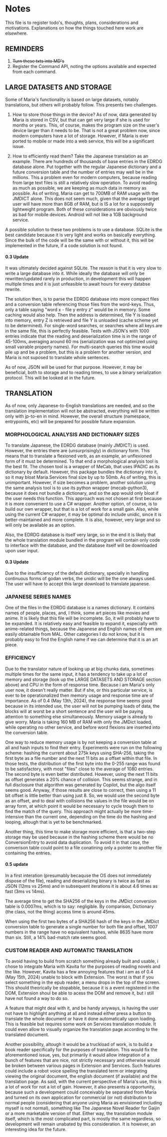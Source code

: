 # Notes
This file is to register todo's, thoughts, plans, considerations and motivations. Explanations on how the things touched here work are elsewhere.

## REMINDERS

1. ~~Turn these txts into MD's~~
2. Register the Command API, noting the options available and expected from each command. 

## LARGE DATASETS AND STORAGE

Some of Maria's functionality is based on large datasets, notably translations, but others will probably follow. This presents two challenges.

1. How to store those things in the device? As of now, data generated by Maria is stored in CSV, but that can get very large if she is used for months or years. This, of course, makes the program size on the user's device larger than it needs to be. That is not a great problem now, since modern computers have a lot of storage. However, if Maria is ever ported to mobile or made into a web service, this will be a significant issue.

2. How to efficiently read them? Take the Japanese translation as an example. There are hundreds of thousands of base entries in the EDRDG database alone. Put together with the regular Japanese dictionary and a future conversion table and the number of entries may well be in the millions. This a problem even for modern computers, because reading from large text files is still a relatively slow operation. To avoid reading as much as possible, we are keeping as much data in memory as possible. As of writing, Maria can get to 700MB of RAM usage with the JMDICT alone. This does not seem much, given that the average target user will have more than 8GB of RAM, but is IS a lot for a supposedly lightweight program. Both of these considerations are obviously twice as bad for mobile devices. Android will not like a 1GB background service.

A possible solution to these two problems is to use a database. SQLite is the best candidate because it is very light and works on basically everything. Since the bulk of the code will be the same with or without it, this will be implemented in the future, if a code solution is not found. 

#### 0.3 Update
It was ultimately decided against SQLite. The reason is that it is very slow to write a large database into it. While ideally the database will only be rewritten/updated rarely in production, in development this will happen multiple times and it is just unfeasible to await hours for every databse rewrite.  

The solution then, is to parse the EDRDG database into more compact files and a conversion table referencing those files from the word-keys. Thus, only a table saying "word x - file y entry z" would be in memory. Some caching would also help. Then the address is determined, file Y is loaded into memory, entry Z is retrieved and file Y is unloaded (cache scheme yet to be determined). For single-word searches, or searches where all keys are in the same file, this is perfectly feasible. Tests with JSON's with 1000 entries indicate that the reading and deserialization time is in the range of 45-100ms, averaging around 60 ms (serialization was not optimized using small vairable property names). For multi-search queries this time would pile up and be a problem, but this is a problem for another version, and Maria is not suposed to translate whole sentences.  
  

As of now, JSON will be used for that purpose. However, it may be beneficial, both to storage and to reading times, to use a binary serialization protocol. This will be looked at in the future.
## TRANSLATION

As of now, only Japanese-to-English translations are needed, and so the translation implementation will not be abstracted, everything will be written only with jp-to-en in mind. However, the overall structure (namespace, entrypoints, etc) will be prepared for possible future expansion.

### MORPHOLOGICAL ANALYSIS AND DICTIONARY SIZES

To translate Japanese, the EDRDG database (mainly JMDICT) is used. However, the entries there are (unsurprisingly) in dictionary form. This means that to translate a flexioned verb, as an example, an unflexioned form of it must be determined. To that end a morphological analysis tool is the best fit. The chosen tool is a wrapper of MeCab, that uses IPADIC as its dictionary by default. However, this package bundles the dictionary into it, so it may bloat Maria.Services final size by up to 50mb. As of writing, this is unimportant. However, if size becomes a problem, another solution using the same analysis tool is to use its python wrapper (mecab-python3), because it does not bundle a dictionary, and so the app would only bloat if the user needs this function. This approach was not chosen at first because it is more convenient to use a C# wrapper. Another option, of course, is to build our own wrapper, but that is a lot of work for a small gain. Also, while using the current C# wrapper, it may be optimal do include unidic, since it is better-maintained and more complete. It is also, however, very large and so will only be available as an option. 

Also, the EDRDG database is itself very large, so in the end it is likely that the whole translation module bundled in the program will contain only code to interface with the database, and the database itself will be downloaded upon user input.

#### 0.3 Update
Due to the insufficiency of the default dictionary, specially in handling continuous forms of godan verbs, the unidic will be the one always used. The user will have to accept this large download to translate japanese.

### JAPANESE SERIES NAMES

One of the files in the EDRDG database is a names dictionary. It contains names of people, places, and, I think, some art pieces like movies and anime. It is likely that this file will be incomplete. So, it will probably have to be expanded. It is relatively easy and feasible to expand it, especially with anime-related things, because the Japanese and English names of them are easily obtainable from MAL. Other categories I do not know, but it is probably easy to find the English name if we can determine that it is an art piece.

### EFFICIENCY
Due to the translator nature of looking up at big chunks data, sometimes multiple times for the same input, it has a tendency to take up a lot of memory and storage (look up the LARGE DATASETS AND STORAGE section above) and CPU in the form of response time. Because i am Maria's only user now, it doesn't really matter. But if she, or this particular service, is ever to be operationalized then memory usage and response time are of importance. As of 0.4 (May 13th, 2024), the response time seems good because in its intended use, the user will not be pumping loads of data, the blocks will at worst be a short sentence and the user will be paying attention to something else simultaneously. Memory usage is already to give worry. Maria is taking 160 MB of RAM with only the JMDict loaded, while operating no other service, and before word flexions are inserted into the conversion table.  

One way to reduce memory usage is by not keeping a conversion table at all and hash inputs to find their entry. Experiments were run on the following scheme: hashing the current about 275k keys using SHA-256, taking the first byte as a file number and the next 11 bits as a offset within that file. In those tests, the distribution of the first byte into the 0-255 range was found to be satisfactory, with most "files" close to the average of 1080 entries. The second byte is even better distributed. However, using the next 11 bits as offset generates a 20% chance of collision. This seems strange, and in full disclosure that algorithm was generated by Copilot, but the algo itself seems good. Anyway, if those results are close to correct, then using a 11 bit offset is little better than using just 8. So, we would use the second byte as an offset, and to deal with collisions the values in the file would be on array form, at which point it would be necessary to cycle trough them to find the match of the query. This approach might actually be more time-intensive than the current one, depending on the time do the hashing and looping, altough that is yet to be benchmarked.  

Another thing, this time to make storage more efficient, is that a two-step storage may be used because in the hashing scheme there would be no ConversionEntry to avoid data duplication. To avoid it in that case, the converison table could point to a file conatining only a pointer to another file containing the entries.

#### 0.5 update
In a first interation (presumably becaquse the OS does not immediately dispose of the file), reading and deserializing binary is twice as fast as JSON (12ms vs 25ms) and in subsequent iterations it is about 4.6 times as fast (3ms vs 14ms).  

The average time to get the SHA256 of the keys in the JMDict conversion table is 0.0007ms, which is to say: negligible. By comparison, Dictionary (the class, not the thing) access time is around 45ms.  

When using the first two bytes of a SHA256 hash of the keys in the JMDict conversion table to generate a single number for both file and offset, 1007 numbers in the range have no equivalent hashes, while 8635 have more than six. Still, a 14% bad-match rate seems good.

### CUSTOM READER AND AUTOMATIC TRANSLATION
To avoid having to build from scratch something already built and usable, i chose to integrate Maria with Kavita for the purposes of reading novels and the like. However, Kavita has a few annoying features that i am as of 0.4 (May 15th, 2024) unable to block with Extension. The worst is that if you select something in the epub reader, a menu drops in the top of the screen. This should theorically be stopabble, because it is a event registered in the DOM, Extension shoul be able to acess the DOM and remove it, but i still have not found a way to do so.  

A feature that might deal with it, and be handy anyways, is having the user not have to highlight anything at all and instead either press a button to translate the whole document or have it done automatically upon loading. This is feasible but requires some work on Services translation module. It could even allow to visually organize the translation page according to the translated document.  

Another possibility, altough it would be a truckload of work, is to build a book reader specifically for the purposes of translation. This would fix the aforementioned issue, yes, but primarily it would allow integration of a bunch of features that are nice, not strictly necessary and otherwise would be broken between various pages in Extension and Services. Such features could include a robot voice spelling the translated term or integrating viewing the original document, the english document (if available) and the translation page. As said, with the current perspective of Maria's use, this is a lot of work for not a lot of gain. However, it also presents a opportunity, because such a development could conceivably be separated from Maria and turned on its own application for commercial (or not) distribution to normal people (considering that anyone using Maria as envisioned including myself is not normal), something like The Japanese Novel Reader for Gaijin or a more marketable version of that. Either way, the translation module itself, which is the most complicated part, is mostly the same regardless, so development will remain unabated by this consideration. It is however, an interesting idea for the future.
